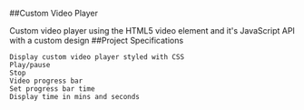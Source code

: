 ##Custom Video Player

Custom video player using the HTML5 video element and it's JavaScript API with a custom design
##Project Specifications

    Display custom video player styled with CSS
    Play/pause
    Stop
    Video progress bar
    Set progress bar time
    Display time in mins and seconds
